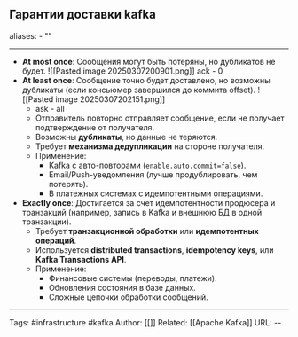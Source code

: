 ## Гарантии доставки kafka
aliases: 
	- ""

---
 - **At most once**: Сообщения могут быть потеряны, но дубликатов не будет.
	 ![[Pasted image 20250307200901.png]]
	 ack - 0
 - **At least once**: Сообщение точно будет доставлено, но возможны дубликаты (если консьюмер завершился до коммита offset).
	 ![[Pasted image 20250307202151.png]]
	- ask - all
	 - Отправитель повторно отправляет сообщение, если не получает подтверждение от получателя.
	- Возможны **дубликаты**, но данные не теряются.
	- Требует **механизма дедупликации** на стороне получателя.
	- Применение:
	    - Kafka с авто-повторами (`enable.auto.commit=false`).
	    - Email/Push-уведомления (лучше продублировать, чем потерять).
	    - В платежных системах с идемпотентными операциями.
- **Exactly once**: Достигается за счет идемпотентности продюсера и транзакций (например, запись в Kafka и внешнюю БД в одной транзакции).
	- Требует **транзакционной обработки** или **идемпотентных операций**.
	- Используется **distributed transactions**, **idempotency keys**, или **Kafka Transactions API**.
	- Применение:
	    - Финансовые системы (переводы, платежи).
	    - Обновления состояния в базе данных.
	    - Сложные цепочки обработки сообщений.
---
Tags: #infrastructure #kafka
Author: [[]]
Related: [[Apache Kafka]]
URL: -- 